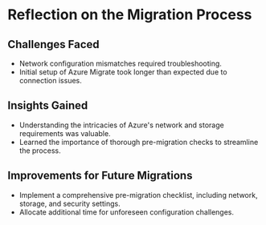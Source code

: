 
# Reflection on the Migration Process

## Challenges Faced
- Network configuration mismatches required troubleshooting.
- Initial setup of Azure Migrate took longer than expected due to connection issues.

## Insights Gained
- Understanding the intricacies of Azure's network and storage requirements was valuable.
- Learned the importance of thorough pre-migration checks to streamline the process.

## Improvements for Future Migrations
- Implement a comprehensive pre-migration checklist, including network, storage, and security settings.
- Allocate additional time for unforeseen configuration challenges.
